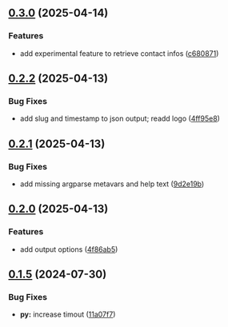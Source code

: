 ## [0.3.0](https://github.com/l4rm4nd/LinkedInDumper/compare/v0.2.2...v0.3.0) (2025-04-14)


### Features

* add experimental feature to retrieve contact infos ([c680871](https://github.com/l4rm4nd/LinkedInDumper/commit/c68087116baccf5c123936746e230b102c79cd65))

## [0.2.2](https://github.com/l4rm4nd/LinkedInDumper/compare/v0.2.1...v0.2.2) (2025-04-13)


### Bug Fixes

* add slug and timestamp to json output; readd logo ([4ff95e8](https://github.com/l4rm4nd/LinkedInDumper/commit/4ff95e8ea0fca82292f681c7d4eaf2ebca6822c6))

## [0.2.1](https://github.com/l4rm4nd/LinkedInDumper/compare/v0.2.0...v0.2.1) (2025-04-13)


### Bug Fixes

* add missing argparse metavars and help text ([9d2e19b](https://github.com/l4rm4nd/LinkedInDumper/commit/9d2e19b2fa135d6e445253ea3f4619cfeb628bf8))

## [0.2.0](https://github.com/l4rm4nd/LinkedInDumper/compare/v0.1.5...v0.2.0) (2025-04-13)


### Features

* add output options ([4f86ab5](https://github.com/l4rm4nd/LinkedInDumper/commit/4f86ab57d20a3a3aaa2d5312654047b007c64d83))

## [0.1.5](https://github.com/l4rm4nd/LinkedInDumper/compare/v0.1.4...v0.1.5) (2024-07-30)


### Bug Fixes

* **py:** increase timout ([11a07f7](https://github.com/l4rm4nd/LinkedInDumper/commit/11a07f7fece9379011800b87971a39eeb45098bb))

